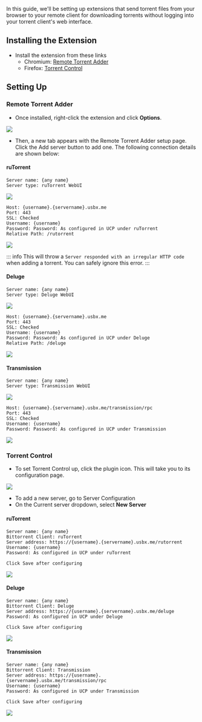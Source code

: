 In this guide, we'll be setting up extensions that send torrent files from your browser to your remote client for downloading torrents without logging into your torrent client's web interface.

## Installing the Extension

* Install the extension from these links
  * Chromium: [Remote Torrent Adder](https://chrome.google.com/webstore/detail/remote-torrent-adder/oabphaconndgibllomdcjbfdghcmenci?hl=en)
  * Firefox: [Torrent Control](https://addons.mozilla.org/en-US/firefox/addon/torrent-control/)

## Setting Up
### Remote Torrent Adder

* Once installed, right-click the extension and click **Options**.

![](https://docs.usbx.me/uploads/images/gallery/2020-05/image-1589347104757.png)

* Then, a new tab appears with the Remote Torrent Adder setup page. Click the Add server button to add one. The following connection details are shown below:

#### ruTorrent

```
Server name: {any name}
Server type: ruTorrent WebUI
```

![](https://docs.usbx.me/uploads/images/gallery/2020-05/image-1589347320045.png)

```
Host: {username}.{servername}.usbx.me
Port: 443
SSL: Checked
Username: {username}
Password: Password: As configured in UCP under ruTorrent
Relative Path: /rutorrent
```

![](https://docs.usbx.me/uploads/images/gallery/2020-05/image-1589349214407.png)

::: info
This will throw a `Server responded with an irregular HTTP code` when adding a torrent. You can safely ignore this error.
:::

#### Deluge

```
Server name: {any name}
Server type: Deluge WebUI
```

![](https://docs.usbx.me/uploads/images/gallery/2020-05/image-1589349288697.png)

```
Host: {username}.{servername}.usbx.me
Port: 443
SSL: Checked
Username: {username}
Password: Password: As configured in UCP under Deluge
Relative Path: /deluge
```
![](https://docs.usbx.me/uploads/images/gallery/2020-05/image-1589349399186.png)

#### Transmission

```
Server name: {any name}
Server type: Transmission WebUI
```

![](https://docs.usbx.me/uploads/images/gallery/2020-05/image-1589349481283.png)

```
Host: {username}.{servername}.usbx.me/transmission/rpc
Port: 443
SSL: Checked
Username: {username}
Password: Password: As configured in UCP under Transmission
```

![](https://docs.usbx.me/uploads/images/gallery/2020-05/image-1589350751030.png)

### Torrent Control

* To set Torrent Control up, click the plugin icon. This will take you to its configuration page.

![](https://docs.usbx.me/uploads/images/gallery/2020-05/image-1589349705028.png)

* To add a new server, go to Server Configuration
* On the Current server dropdown, select **New Server**

#### ruTorrent

```
Server name: {any name}
Bittorrent Client: ruTorrent
Server address: https://{username}.{servername}.usbx.me/rutorrent
Username: {username}
Password: As configured in UCP under ruTorrent

Click Save after configuring
```
![](https://docs.usbx.me/uploads/images/gallery/2020-05/image-1589350881763.png)

#### Deluge

```
Server name: {any name}
Bittorrent Client: Deluge
Server address: https://{username}.{servername}.usbx.me/deluge
Password: As configured in UCP under Deluge

Click Save after configuring
```

![](https://docs.usbx.me/uploads/images/gallery/2020-05/image-1589350939412.png)

#### Transmission

```
Server name: {any name}
Bittorrent Client: Transmission
Server address: https://{username}.{servername}.usbx.me/transmission/rpc
Username: {username}
Password: As configured in UCP under Transmission

Click Save after configuring
```

![](https://docs.usbx.me/uploads/images/gallery/2020-05/image-1589350996836.png)